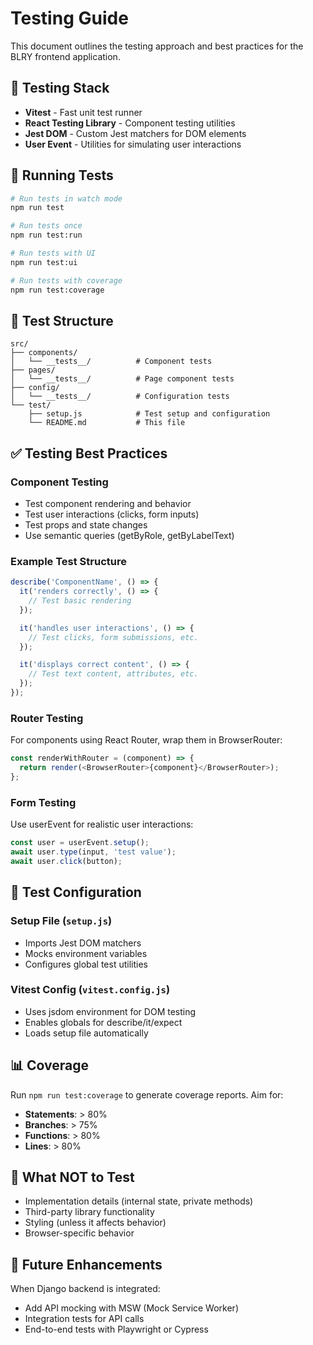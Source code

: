 # Testing Guide

This document outlines the testing approach and best practices for the BLRY frontend application.

## 🧪 Testing Stack

- **Vitest** - Fast unit test runner
- **React Testing Library** - Component testing utilities
- **Jest DOM** - Custom Jest matchers for DOM elements
- **User Event** - Utilities for simulating user interactions

## 🚀 Running Tests

```bash
# Run tests in watch mode
npm run test

# Run tests once
npm run test:run

# Run tests with UI
npm run test:ui

# Run tests with coverage
npm run test:coverage
```

## 📁 Test Structure

```
src/
├── components/
│   └── __tests__/          # Component tests
├── pages/
│   └── __tests__/          # Page component tests
├── config/
│   └── __tests__/          # Configuration tests
└── test/
    ├── setup.js            # Test setup and configuration
    └── README.md           # This file
```

## ✅ Testing Best Practices

### Component Testing

- Test component rendering and behavior
- Test user interactions (clicks, form inputs)
- Test props and state changes
- Use semantic queries (getByRole, getByLabelText)

### Example Test Structure

```javascript
describe('ComponentName', () => {
  it('renders correctly', () => {
    // Test basic rendering
  });

  it('handles user interactions', () => {
    // Test clicks, form submissions, etc.
  });

  it('displays correct content', () => {
    // Test text content, attributes, etc.
  });
});
```

### Router Testing

For components using React Router, wrap them in BrowserRouter:

```javascript
const renderWithRouter = (component) => {
  return render(<BrowserRouter>{component}</BrowserRouter>);
};
```

### Form Testing

Use userEvent for realistic user interactions:

```javascript
const user = userEvent.setup();
await user.type(input, 'test value');
await user.click(button);
```

## 🔧 Test Configuration

### Setup File (`setup.js`)

- Imports Jest DOM matchers
- Mocks environment variables
- Configures global test utilities

### Vitest Config (`vitest.config.js`)

- Uses jsdom environment for DOM testing
- Enables globals for describe/it/expect
- Loads setup file automatically

## 📊 Coverage

Run `npm run test:coverage` to generate coverage reports. Aim for:

- **Statements**: > 80%
- **Branches**: > 75%
- **Functions**: > 80%
- **Lines**: > 80%

## 🚫 What NOT to Test

- Implementation details (internal state, private methods)
- Third-party library functionality
- Styling (unless it affects behavior)
- Browser-specific behavior

## 🔮 Future Enhancements

When Django backend is integrated:

- Add API mocking with MSW (Mock Service Worker)
- Integration tests for API calls
- End-to-end tests with Playwright or Cypress
